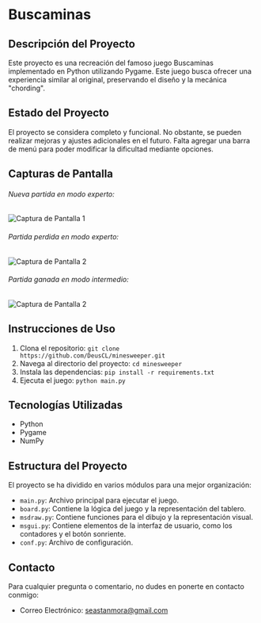 # Buscaminas

## Descripción del Proyecto

Este proyecto es una recreación del famoso juego Buscaminas implementado en Python utilizando Pygame. Este juego busca ofrecer una experiencia similar al original, preservando el diseño y la mecánica "chording".

## Estado del Proyecto

El proyecto se considera completo y funcional. No obstante, se pueden realizar mejoras y ajustes adicionales en el futuro. Falta agregar una barra de menú para poder modificar la dificultad mediante opciones.

## Capturas de Pantalla

###### Nueva partida en modo experto:
![Captura de Pantalla 1](https://cdn.discordapp.com/attachments/1108632123310604309/1195507103410958486/Captura_de_pantalla_2024-01-12_201111.png?ex=65b43dc0&is=65a1c8c0&hm=2bfb7af9a80cf9cbdff114d30716a3e2c313c420c4164e1a91c90858ea2fc8e5&)

###### Partida perdida en modo experto:
![Captura de Pantalla 2](https://media.discordapp.net/attachments/1108632123310604309/1195508181019922533/image.png?ex=65b43ec1&is=65a1c9c1&hm=e84d757e65dee2ca6570d8173b20b0d1cdb06ffb6263a4558982e6e956301aa8&=&format=webp&quality=lossless)

###### Partida ganada en modo intermedio:
![Captura de Pantalla 2](https://media.discordapp.net/attachments/1108632123310604309/1195509836083900496/image.png?ex=65b4404c&is=65a1cb4c&hm=c73fd5f07a8aacf2bdebf84f0dbb8dd09c98d1ba3c0dc983b2cc1d85e1a5a4e2&=&format=webp&quality=lossless)

## Instrucciones de Uso

1. Clona el repositorio: `git clone https://github.com/DeusCL/minesweeper.git`
2. Navega al directorio del proyecto: `cd minesweeper`
3. Instala las dependencias: `pip install -r requirements.txt`
4. Ejecuta el juego: `python main.py`

## Tecnologías Utilizadas

- Python
- Pygame
- NumPy

## Estructura del Proyecto

El proyecto se ha dividido en varios módulos para una mejor organización:

- `main.py`: Archivo principal para ejecutar el juego.
- `board.py`: Contiene la lógica del juego y la representación del tablero.
- `msdraw.py`: Contiene funciones para el dibujo y la representación visual.
- `msgui.py`: Contiene elementos de la interfaz de usuario, como los contadores y el botón sonriente.
- `conf.py`: Archivo de configuración.

## Contacto

Para cualquier pregunta o comentario, no dudes en ponerte en contacto conmigo:

- Correo Electrónico: seastanmora@gmail.com

